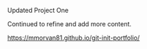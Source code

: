 Updated Project One 

Continued to refine and add more content. 

https://mmorvan81.github.io/git-init-portfolio/
